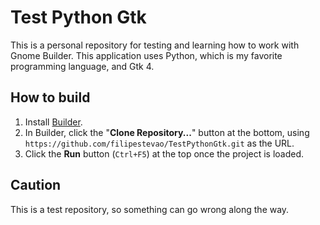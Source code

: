 # Test Python Gtk

This is a personal repository for testing and learning how to work with Gnome Builder.
This application uses Python, which is my favorite programming language, and Gtk 4.

## How to build

1. Install [Builder](https://flathub.org/apps/details/org.gnome.Builder).
1. In Builder, click the "**Clone Repository...**" button at the bottom, using `https://github.com/filipestevao/TestPythonGtk.git` as the URL.
1. Click the **Run** button (`Ctrl+F5`) at the top once the project is loaded.

## Caution

This is a test repository, so something can go wrong along the way.

